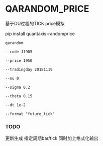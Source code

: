 # QARANDOM_PRICE


基于OU过程的TICK price模拟

pip install quantaxis-randomprice


```
qarandom 

--code J1905 

--price 1950 

--tradingday 20181119  

--mu 0

--sigma 0.2 

--theta 0.15 

--dt 1e-2

--format "future_tick"
```

### TODO
更新生成 指定周期bar/tick
同时加上格式化输出